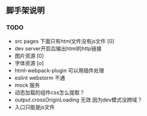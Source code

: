 ## 脚手架说明

### TODO
+ src pages 下面只有html文件没有js文件 [0]
+ dev server开启后输出html的http链接
+ 图片资源 [0]
+ 字体资源 [o]
+ html-webpack-plugin 可以用插件处理
+ eslint webstorm 不通
+ mock 服务
+ 动态加载的组件css怎么提取？
+ output.crossOriginLoading 无效 因为dev模式没跨域？
+ 入口只能是js文件